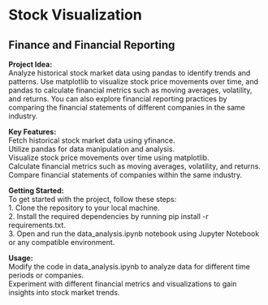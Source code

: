 # Stock Visualization

<h2>Finance and Financial Reporting</h2>
<p><strong>Project Idea:</strong><br> Analyze historical stock market data using pandas to identify trends and patterns. Use matplotlib to visualize stock price movements over time, and pandas to calculate financial metrics such as moving averages, volatility, and returns. You can also explore financial reporting practices by comparing the financial statements of different companies in the same industry.</p>

<p><strong>Key Features:</strong><br>
    Fetch historical stock market data using yfinance.<br>
    Utilize pandas for data manipulation and analysis.<br>
    Visualize stock price movements over time using matplotlib.<br>
    Calculate financial metrics such as moving averages, volatility, and returns.<br>
    Compare financial statements of companies within the same industry.</p>

<p><strong>Getting Started:</strong> <br>To get started with the project, follow these steps: <br> 1. Clone the repository to your local machine. <br> 2. Install the required dependencies by running pip install -r requirements.txt. <br> 3. Open and run the data_analysis.ipynb notebook using Jupyter Notebook or any compatible environment.</p>

<p><strong>Usage:</strong> <br> Modify the code in data_analysis.ipynb to analyze data for different time periods or companies.<br>
Experiment with different financial metrics and visualizations to gain insights into stock market trends.</p>
